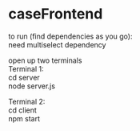# caseFrontend
to run (find dependencies as you go):        
need multiselect dependency                

open up two terminals      
Terminal 1:    
cd server      
node server.js      

Terminal 2:      
cd client      
npm start             
